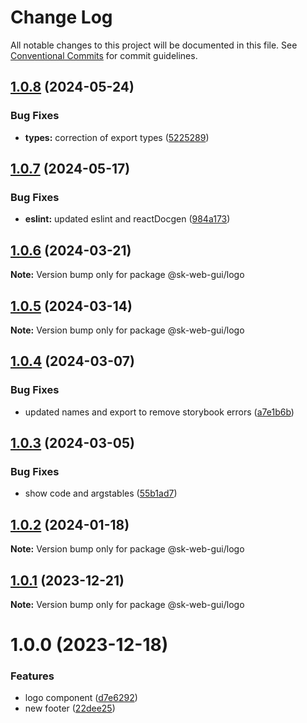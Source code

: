 # Change Log

All notable changes to this project will be documented in this file.
See [Conventional Commits](https://conventionalcommits.org) for commit guidelines.

## [1.0.8](https://github.com/Sundsvallskommun/web-shared-components/compare/@sk-web-gui/logo@1.0.7...@sk-web-gui/logo@1.0.8) (2024-05-24)

### Bug Fixes

- **types:** correction of export types ([5225289](https://github.com/Sundsvallskommun/web-shared-components/commit/52252890b4206faa9bc70111e75f1ef818e0d8fe))

## [1.0.7](https://github.com/Sundsvallskommun/web-shared-components/compare/@sk-web-gui/logo@1.0.6...@sk-web-gui/logo@1.0.7) (2024-05-17)

### Bug Fixes

- **eslint:** updated eslint and reactDocgen ([984a173](https://github.com/Sundsvallskommun/web-shared-components/commit/984a17371f052a0cbe23d01fd31722f0fa2a56eb))

## [1.0.6](https://github.com/Sundsvallskommun/web-shared-components/compare/@sk-web-gui/logo@1.0.5...@sk-web-gui/logo@1.0.6) (2024-03-21)

**Note:** Version bump only for package @sk-web-gui/logo

## [1.0.5](https://github.com/Sundsvallskommun/web-shared-components/compare/@sk-web-gui/logo@1.0.4...@sk-web-gui/logo@1.0.5) (2024-03-14)

**Note:** Version bump only for package @sk-web-gui/logo

## [1.0.4](https://github.com/Sundsvallskommun/web-shared-components/compare/@sk-web-gui/logo@1.0.3...@sk-web-gui/logo@1.0.4) (2024-03-07)

### Bug Fixes

- updated names and export to remove storybook errors ([a7e1b6b](https://github.com/Sundsvallskommun/web-shared-components/commit/a7e1b6bb9536b6f2738e231322232ca38c138b93))

## [1.0.3](https://github.com/Sundsvallskommun/web-shared-components/compare/@sk-web-gui/logo@1.0.2...@sk-web-gui/logo@1.0.3) (2024-03-05)

### Bug Fixes

- show code and argstables ([55b1ad7](https://github.com/Sundsvallskommun/web-shared-components/commit/55b1ad76e98d0319ca6e7c664e618186dce40936))

## [1.0.2](https://github.com/Sundsvallskommun/web-shared-components/compare/@sk-web-gui/logo@1.0.1...@sk-web-gui/logo@1.0.2) (2024-01-18)

**Note:** Version bump only for package @sk-web-gui/logo

## [1.0.1](https://github.com/Sundsvallskommun/web-shared-components/compare/@sk-web-gui/logo@1.0.0...@sk-web-gui/logo@1.0.1) (2023-12-21)

**Note:** Version bump only for package @sk-web-gui/logo

# 1.0.0 (2023-12-18)

### Features

- logo component ([d7e6292](https://github.com/Sundsvallskommun/web-shared-components/commit/d7e629213f870c8ecec8b511bc8e922ba9d7fdd9))
- new footer ([22dee25](https://github.com/Sundsvallskommun/web-shared-components/commit/22dee254cb3a7e06d9a72e22dca205ac4a025ff8))
